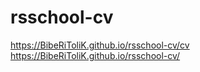 # rsschool-cv
https://BibeRiToliK.github.io/rsschool-cv/cv  
https://BibeRiToliK.github.io/rsschool-cv/
